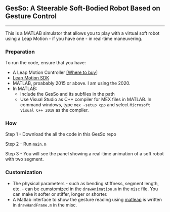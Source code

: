## GesSo: A Steerable Soft-Bodied Robot Based on Gesture Control

<hr>

This is a MATLAB simulator that allows you to play with a virtual soft robot using a Leap Motion - if you have one - in real-time maneuvering. 


### Preparation

To run the code, ensure that you have:

- A Leap Motion Controller [[Where to buy]](https://www.ultraleap.com/product/leap-motion-controller/)
- [Leap Motion SDK](https://developer.leapmotion.com/sdk-leap-motion-controller/) 
- MATLAB, proabably 2015 or above. I am using the 2020.
- In MATLAB:
  - Include the GesSo and its subfiles in the path
  - Use Visual Studio as C++ compiler for MEX files in MATLAB. In command windows, type `mex -setup cpp` and select `Microsoft Visual C++ 2019` as the complier.


### How

Step 1 - Download the all the code in this GesSo repo

Step 2 - Run `main.m`

Step 3 - You will see the panel showing a real-time animation of a soft robot with two segment.

### Customization

- The physical parameters - such as bending stiffness, segment length, etc. - can be cumstomized in the `drawAnimation.m` in the `misc` file. You can make it softer or stiffer, longer or shorter.
- A Matlab interface to show the gesture reading using [matleap](https://github.com/jeffsp/matleap) is written in `drawHandFrame.m` in the misc.


